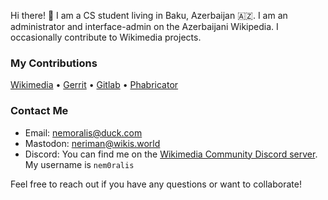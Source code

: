 Hi there! 👋 I am a CS student living in Baku, Azerbaijan 🇦🇿. I am an administrator and interface-admin on the Azerbaijani Wikipedia. I occasionally contribute to Wikimedia projects.
### My Contributions
[Wikimedia](https://meta.wikimedia.org/wiki/Special:CentralAuth/Nemoralis) • [Gerrit](https://gerrit.wikimedia.org/r/q/owner:nerim4n@pm.me) • [Gitlab](https://gitlab.wikimedia.org/nmw03) • [Phabricator](https://phabricator.wikimedia.org/p/Nemoralis/)

### Contact Me

* Email: [nemoralis@duck.com](mailto:nemoralis@duck.com)
* Mastodon: [neriman@wikis.world](https://wikis.world/@neriman)
* Discord: You can find me on the [Wikimedia Community Discord server](https://discord.gg/wikipedia). My username is `nem0ralis`

Feel free to reach out if you have any questions or want to collaborate!
